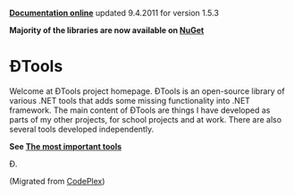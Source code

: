 **[Documentation online](http://dzonny.cz/tools/index.aspx)** updated 9.4.2011 for version 1.5.3

**Majority of the libraries are now available on [NuGet](https://www.nuget.org/profiles/Dzonny)**

# ĐTools
Welcome at ĐTools project homepage. ĐTools is an open-source library of various .NET tools that adds some missing functionality into .NET framework. The main content of ĐTools are things I have developed as parts of my other projects, for school projects and at work. There are also several tools developed independently.

**See [The most important tools](https://github.com/DzonnyDZ/Tools/wiki/Most-Important)**

Đ.

(Migrated from [CodePlex](https://tools.codeplex.com/))

